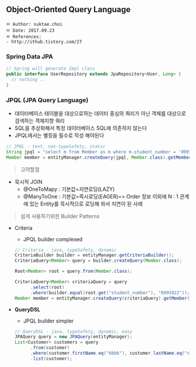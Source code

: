 ## Object-Oriented Query Language

```
ㅁ Author: suktae.choi
ㅁ Date: 2017.09.23
ㅁ References:
- http://ithub.tistory.com/27
```

### Spring Data JPA
```java
// Spring will generate Impl class
public interface UserRepository extends JpaRepository<User, Long> {
  // nothing ..
}
```

### JPQL (JPA Query Language)
- 데이터베이스 테이블을 대상으로하는 데이터 중심의 쿼리가 아닌 객체를 대상으로 검색하는 객체지향 쿼리
- SQL을 추상화해서 특정 데이터베이스 SQL에 의존하지 않는다
- JPQL에서는 별칭을 필수로 작성 해야된다

```java
// JPQL - text, non-typeSafety, static
String jpql = "select m from Member as m where m.student_number = '0991022'";
Member member = entityManager.createQuery(jpql, Member.class).getMember();
```

> 고려할점

- 묵시적 JOIN
  - @OneToMapy : 기본값=지연로딩(LAZY)
  - @ManyToOne : 기본값=즉시로딩(EAGER)=> Order 정보 이외에 N : 1 관계에 있는 Entity를 묵시적으로 로딩해 와서 지연이 된 사례

> 쉽게 사용하기위한 Builder Patterns

- Criteria
  - JPQL builder complexed

  ```java
  // Criteria - java, typeSafety, dynamic
  CriteriaBuilder builder = entityManager.getCriteriaBuilder();
  CriteriaQuery<Member> query = builder.createQuery(Member.class);

  Root<Member> root = query.from(Member.class);

  CriteriaQuery<Member> criteriaQuery = query
        .select(root)
        .where(builder.equal(root.get("student_number"), "0991022"));
  Member member = entityManager.createQuery(criteriaQuery).getMember();
  ```

- **QueryDSL**
  - JPQL builder simpler

  ```java
  // QueryDSL - java, typeSafety, dynamic, easy
  JPAQuery query = new JPAQuery(entityManager);
  List<Customer> customers = query
        .from(customer)
        .where(customer.firstName.eq("bbbb"), customer.lastName.eq("cccc"))
        .list(customer);
  ```

